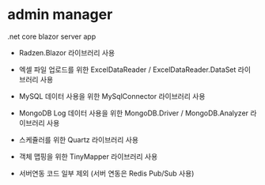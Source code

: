 # admin manager
.net core blazor server app

* Radzen.Blazor 라이브러리 사용
* 엑셀 파일 업로드를 위한 ExcelDataReader / ExcelDataReader.DataSet 라이브러리 사용
* MySQL 데이터 사용을 위한 MySqlConnector 라이브러리 사용
* MongoDB Log 데이터 사용을 위한 MongoDB.Driver / MongoDB.Analyzer 라이브러리 사용
* 스케쥴러를 위한 Quartz 라이브러리 사용
* 객체 맵핑을 위한 TinyMapper 라이브러리 사용
  
* 서버연동 코드 일부 제외 (서버 연동은 Redis Pub/Sub 사용)
